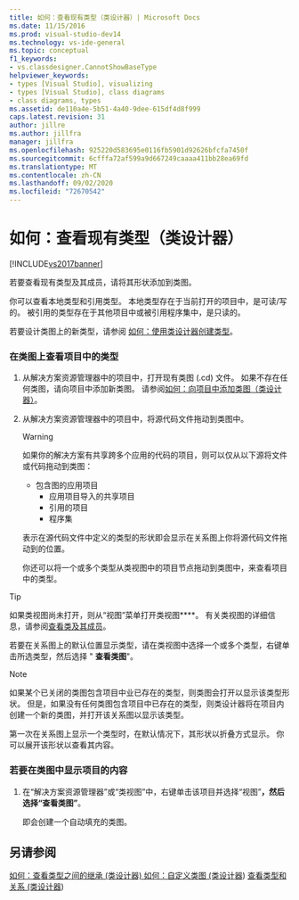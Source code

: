```yaml
---
title: 如何：查看现有类型（类设计器）| Microsoft Docs
ms.date: 11/15/2016
ms.prod: visual-studio-dev14
ms.technology: vs-ide-general
ms.topic: conceptual
f1_keywords:
- vs.classdesigner.CannotShowBaseType
helpviewer_keywords:
- types [Visual Studio], visualizing
- types [Visual Studio], class diagrams
- class diagrams, types
ms.assetid: de110a4e-5b51-4a40-9dee-615df4d8f999
caps.latest.revision: 31
author: jillre
ms.author: jillfra
manager: jillfra
ms.openlocfilehash: 925220d583695e0116fb5901d92626bfcfa7450f
ms.sourcegitcommit: 6cfffa72af599a9d667249caaaa411bb28ea69fd
ms.translationtype: MT
ms.contentlocale: zh-CN
ms.lasthandoff: 09/02/2020
ms.locfileid: "72670542"
---
```

# <a name="how-to-view-existing-types-class-designer"></a>如何：查看现有类型（类设计器）
[!INCLUDE[vs2017banner](../includes/vs2017banner.md)]

若要查看现有类型及其成员，请将其形状添加到类图。

 你可以查看本地类型和引用类型。 本地类型存在于当前打开的项目中，是可读/写的。 被引用的类型存在于其他项目中或被引用程序集中，是只读的。

 若要设计类图上的新类型，请参阅 [如何：使用类设计器创建类型](../ide/how-to-create-types-by-using-class-designer.md)。

### <a name="to-see-types-in-a-project-on-a-class-diagram"></a>在类图上查看项目中的类型

1. 从解决方案资源管理器中的项目中，打开现有类图 (.cd) 文件。 如果不存在任何类图，请向项目中添加新类图。 请参阅[如何：向项目中添加类图（类设计器）](../ide/how-to-add-class-diagrams-to-projects-class-designer.md)。

2. 从解决方案资源管理器中的项目中，将源代码文件拖动到类图中。

   > [!WARNING]
   > 如果你的解决方案有共享跨多个应用的代码的项目，则可以仅从以下源将文件或代码拖动到类图：
   >
   > - 包含图的应用项目
   >   - 应用项目导入的共享项目
   >   - 引用的项目
   >   - 程序集

    表示在源代码文件中定义的类型的形状即会显示在关系图上你将源代码文件拖动到的位置。

   你还可以将一个或多个类型从类视图中的项目节点拖动到类图中，来查看项目中的类型。

> [!TIP]
> 如果类视图尚未打开，则从“视图”菜单打开类视图****。 有关类视图的详细信息，请参阅[查看类及其成员](https://msdn.microsoft.com/71e9e8f3-261a-4e0c-87bf-5ec48b8bf333)。

 若要在关系图上的默认位置显示类型，请在类视图中选择一个或多个类型，右键单击所选类型，然后选择 " **查看类图**"。

> [!NOTE]
> 如果某个已关闭的类图包含项目中业已存在的类型，则类图会打开以显示该类型形状。 但是，如果没有任何类图包含项目中已存在的类型，则类设计器将在项目内创建一个新的类图，并打开该关系图以显示该类型。

 第一次在关系图上显示一个类型时，在默认情况下，其形状以折叠方式显示。 你可以展开该形状以查看其内容。

### <a name="to-display-the-contents-of-a-project-in-a-class-diagram"></a>若要在类图中显示项目的内容

1. 在“解决方案资源管理器”或“类视图”中，右键单击该项目并选择“视图”****，然后选择“查看类图”****。

     即会创建一个自动填充的类图。

## <a name="see-also"></a>另请参阅
 [如何：查看类型之间的继承 (类设计器) ](../ide/how-to-view-inheritance-between-types-class-designer.md) [如何：自定义类图 (类设计器](../ide/how-to-customize-class-diagrams-class-designer.md)) [查看类型和关系 (类设计器](../ide/viewing-types-and-relationships-class-designer.md)) 
